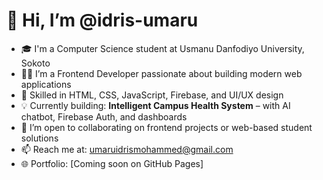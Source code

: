 # 👋 Hi, I’m @idris-umaru

- 🎓 I'm a Computer Science student at Usmanu Danfodiyo University, Sokoto
- 👨‍💻 I’m a Frontend Developer passionate about building modern web applications
- 🚀 Skilled in HTML, CSS, JavaScript, Firebase, and UI/UX design
- 💡 Currently building: **Intelligent Campus Health System** – with AI chatbot, Firebase Auth, and dashboards
- 🤝 I’m open to collaborating on frontend projects or web-based student solutions
- 📫 Reach me at: umaruidrismohammed@gmail.com
- 🌐 Portfolio: [Coming soon on GitHub Pages]

<!---
idris-umaru/idris-umaru is a ✨ special ✨ repository because its `README.md` (this file) appears on your GitHub profile.
You can click the Preview link to take a look at your changes.
--->
